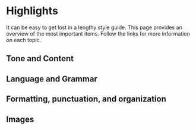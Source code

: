 # Highlights

It can be easy to get lost in a lengthy style guide. This page provides an overview of the most important items. Follow the links for more information on each topic.

## Tone and Content

## Language and Grammar

## Formatting, punctuation, and organization

## Images